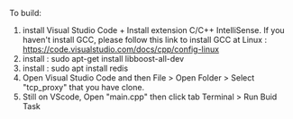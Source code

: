 To build:
1. install Visual Studio Code + Install extension C/C++ IntelliSense. If you haven't install GCC, please follow this link to install GCC at Linux : https://code.visualstudio.com/docs/cpp/config-linux
2. install : sudo apt-get install libboost-all-dev
3. install : sudo apt install redis
4. Open Visual Studio Code and then File > Open Folder > Select "tcp_proxy" that you have clone.
5. Still on VScode, Open "main.cpp" then click tab Terminal > Run Buid Task
